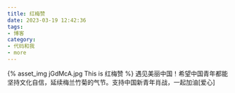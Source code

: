 ```yaml
---
title: 红梅赞
date: 2023-03-19 12:42:36
tags:
- 博客
category:
- 代码和我
- more
---
```

{% asset_img jGdMcA.jpg This is 红梅赞 %}
遇见美丽中国！希望中国青年都能坚持文化自信，延续梅兰竹菊的气节。支持中国新青年肖战，一起加油[爱心]